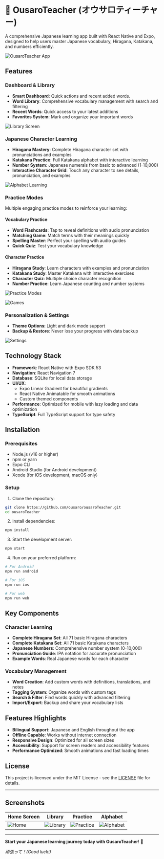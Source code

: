 # 🎌 OusaroTeacher (オウサロティーチャー)

A comprehensive Japanese learning app built with React Native and Expo, designed to help users master Japanese vocabulary, Hiragana, Katakana, and numbers efficiently.

![OusaroTeacher App](./assets/images/home1.jpg)

##  Features

###  Dashboard & Library
- **Smart Dashboard**: Quick actions and recent added words.
- **Word Library**: Comprehensive vocabulary management with search and filtering
- **Recent Words**: Quick access to your latest additions
- **Favorites System**: Mark and organize your important words

![Library Screen](./assets/images/library.jpg)

###  Japanese Character Learning
- **Hiragana Mastery**: Complete Hiragana character set with pronunciations and examples
- **Katakana Practice**: Full Katakana alphabet with interactive learning
- **Number System**: Japanese numerals from basic to advanced (1-10,000)
- **Interactive Character Grid**: Touch any character to see details, pronunciation, and examples

![Alphabet Learning](./assets/images/alphabetNum.jpg)

###  Practice Modes
Multiple engaging practice modes to reinforce your learning:

#### Vocabulary Practice
- **Word Flashcards**: Tap to reveal definitions with audio pronunciation
- **Matching Game**: Match terms with their meanings quickly
- **Spelling Master**: Perfect your spelling with audio guides
- **Quick Quiz**: Test your vocabulary knowledge

#### Character Practice
- **Hiragana Study**: Learn characters with examples and pronunciation
- **Katakana Study**: Master Katakana with interactive exercises
- **Character Quiz**: Multiple choice character recognition
- **Number Practice**: Learn Japanese counting and number systems

![Practice Modes](./assets/images/practice.jpg)

![Games](./assets/images/games.jpg)

###  Personalization & Settings
- **Theme Options**: Light and dark mode support
- **Backup & Restore**: Never lose your progress with data backup

![Settings](./assets/images/settings.jpg)

##  Technology Stack

- **Framework**: React Native with Expo SDK 53
- **Navigation**: React Navigation 7
- **Database**: SQLite for local data storage
- **UI/UX**: 
  - Expo Linear Gradient for beautiful gradients
  - React Native Animatable for smooth animations
  - Custom themed components
- **Performance**: Optimized for mobile with lazy loading and data optimization
- **TypeScript**: Full TypeScript support for type safety

##  Installation

### Prerequisites
- Node.js (v16 or higher)
- npm or yarn
- Expo CLI
- Android Studio (for Android development)
- Xcode (for iOS development, macOS only)

### Setup
1. Clone the repository:
```bash
git clone https://github.com/ousaro/ousaroTeacher.git
cd ousaroTeacher
```

2. Install dependencies:
```bash
npm install
```

3. Start the development server:
```bash
npm start
```

4. Run on your preferred platform:
```bash
# For Android
npm run android

# For iOS
npm run ios

# For web
npm run web
```


## Key Components

### Character Learning
- **Complete Hiragana Set**: All 71 basic Hiragana characters
- **Complete Katakana Set**: All 71 basic Katakana characters
- **Japanese Numbers**: Comprehensive number system (0-10,000)
- **Pronunciation Guide**: IPA notation for accurate pronunciation
- **Example Words**: Real Japanese words for each character

### Vocabulary Management
- **Word Creation**: Add custom words with definitions, translations, and notes
- **Tagging System**: Organize words with custom tags
- **Search & Filter**: Find words quickly with advanced filtering
- **Import/Export**: Backup and share your vocabulary lists

## Features Highlights

- **Bilingual Support**: Japanese and English throughout the app
- **Offline Capable**: Works without internet connection
- **Responsive Design**: Optimized for all screen sizes
- **Accessibility**: Support for screen readers and accessibility features
- **Performance Optimized**: Smooth animations and fast loading times


##  License

This project is licensed under the MIT License - see the [LICENSE](LICENSE) file for details.

---

##  Screenshots

| Home Screen | Library | Practice | Alphabet |
|-------------|---------|----------|----------|
| ![Home](./assets/images/home1.jpg) | ![Library](./assets/images/library.jpg) | ![Practice](./assets/images/practice.jpg) | ![Alphabet](./assets/images/alphabetNum.jpg) |


---

**Start your Japanese learning journey today with OusaroTeacher! 🎌**

*頑張って！(Good luck!)*
